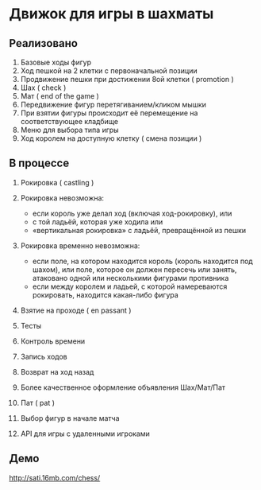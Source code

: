 ﻿Движок для игры в шахматы
=========================

Реализовано
-----------

1. Базовые ходы фигур
2. Ход пешкой на 2 клетки с первоначальной позиции
3. Продвижение пешки при достижении 8ой клетки ( promotion )
4. Шах ( check )
5. Мат ( end of the game )
6. Передвижение фигур перетягиванием/кликом мышки
7. При взятии фигуры происходит её перемещение на соответствующее кладбище
8. Меню для выбора типа игры
9. Ход королем на доступную клетку ( смена позиции )

В процессе
----------

1. Рокировка ( castling )

2. Рокировка невозможна:
    * если король уже делал ход (включая ход-рокировку), или
    * с той ладьёй, которая уже ходила или
    * «вертикальная рокировка» с ладьёй, превращённой из пешки

3. Рокировка временно невозможна:
    * если поле, на котором находится король (король находится под шахом), или поле, которое он должен пересечь или занять, атаковано одной или несколькими фигурами противника
    * если между королем и ладьей, с которой намереваются рокировать, находится какая-либо фигура

4. Взятие на проходе ( en passant )
5. Тесты
6. Контроль времени
7. Запись ходов
8. Возврат на ход назад
9. Более качественное оформление объявления Шах/Мат/Пат
10. Пат ( pat )
11. Выбор фигур в начале матча
12. API для игры с удаленными игроками

Демо
----

http://sati.16mb.com/chess/